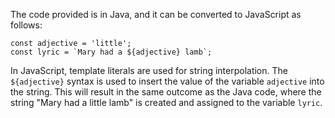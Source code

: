 The code provided is in Java, and it can be converted to JavaScript as follows:
```
const adjective = 'little';
const lyric = `Mary had a ${adjective} lamb`;
```
In JavaScript, template literals are used for string interpolation. The `${adjective}` syntax is used to insert the value of the variable `adjective` into the string. This will result in the same outcome as the Java code, where the string "Mary had a little lamb" is created and assigned to the variable `lyric`.
